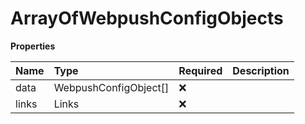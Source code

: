 # ArrayOfWebpushConfigObjects

**Properties**

| Name  | Type                  | Required | Description |
| :---- | :-------------------- | :------- | :---------- |
| data  | WebpushConfigObject[] | ❌       |             |
| links | Links                 | ❌       |             |
